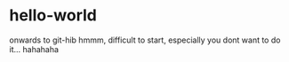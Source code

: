 # hello-world
onwards to git-hib
hmmm, difficult to start, especially you dont want to do it... hahahaha
